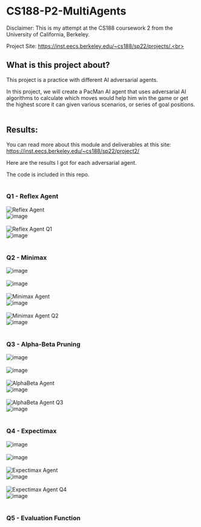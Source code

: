 # CS188-P2-MultiAgents

Disclaimer: This is my attempt at the CS188 coursework 2 from the University of California, Berkeley.<br>

Project Site: https://inst.eecs.berkeley.edu/~cs188/sp22/projects/.<br><br>

## What is this project about?<br>

This project is a practice with different AI adversarial agents.<br>

In this project, we will create a PacMan AI agent that uses adversarial AI algorithms to calculate which moves would help him win the game or get the highest score it can given various scenarios, or series of goal positions.<br><br>

## Results:<br>

You can read more about this module and deliverables at this site: https://inst.eecs.berkeley.edu/~cs188/sp22/project2/<br>

Here are the results I got for each adversarial agent.<br>

The code is included in this repo.<br><br>

### Q1 - Reflex Agent<br>
![Reflex Agent](https://user-images.githubusercontent.com/98131995/225192276-92bacb79-9fd4-4f10-9ccc-1dc5c64531ac.gif)<br>
![image](https://user-images.githubusercontent.com/98131995/225192418-51290b06-7f41-43ce-8e81-3dfd086197d9.png)<br><br>
![Reflex Agent Q1](https://user-images.githubusercontent.com/98131995/225194965-efab27f5-3534-4971-8145-b9e60d9c6f0b.gif)<br>
![image](https://user-images.githubusercontent.com/98131995/225195091-78ce1b3b-0503-4553-bca5-39a943a0a7dc.png)<br><br>

### Q2 - Minimax<br>
![image](https://user-images.githubusercontent.com/98131995/225205133-2cbf3ee4-e21b-4f8c-876a-3a975871834c.png)<br><br>
![image](https://user-images.githubusercontent.com/98131995/225204969-effee582-3e9c-4c73-b458-5918a893a1df.png)<br><br>
![Minimax Agent](https://user-images.githubusercontent.com/98131995/225198867-25fd61dc-d922-4e76-81b5-ce47f41c5d6a.gif)<br>
![image](https://user-images.githubusercontent.com/98131995/225198926-d44298fd-8d3c-4f75-b57e-8b2dd0df1db1.png)<br><br>
![Minimax Agent Q2](https://user-images.githubusercontent.com/98131995/225200429-f02aeaf6-9731-40b9-8604-5492d46c8ffa.gif)<br>
![image](https://user-images.githubusercontent.com/98131995/225200775-5336017a-a0ed-4a01-a165-1789ea76bdca.png)<br><br>

### Q3 - Alpha-Beta Pruning<br>
![image](https://user-images.githubusercontent.com/98131995/225210795-a45cf7f1-e0e4-4c56-a8f8-e855ce9ad8ba.png)<br><br>
![image](https://user-images.githubusercontent.com/98131995/225210635-0b1a704b-aab2-4234-b568-fdab2f41e00f.png)<br><br>
![AlphaBeta Agent](https://user-images.githubusercontent.com/98131995/225208196-136d44c1-cd62-40fe-8a1c-aa2bee913cf0.gif)<br>
![image](https://user-images.githubusercontent.com/98131995/225208457-a9d333c3-5947-4131-b2f9-6f6cad3a0d93.png)<br><br>
![AlphaBeta Agent Q3](https://user-images.githubusercontent.com/98131995/225209172-94d6f6b1-4b6a-4e3a-b344-535701ac7bd4.gif)<br>
![image](https://user-images.githubusercontent.com/98131995/225209310-b82ea097-2e14-478f-bae5-1227c65e380d.png)<br><br>

### Q4 - Expectimax<br>
![image](https://user-images.githubusercontent.com/98131995/225215031-4f0d9d5c-928b-4c88-80c4-3cf4eb4e5612.png)<br><br>
![image](https://user-images.githubusercontent.com/98131995/225215285-240a6c12-cba5-434f-9e5a-29278fc605f5.png)<br><br>
![Expectimax Agent](https://user-images.githubusercontent.com/98131995/225213467-ea790e53-e637-4801-9c6f-c63ce28141ea.gif)<br>
![image](https://user-images.githubusercontent.com/98131995/225213515-c60bd3e1-7e36-404a-b463-2055fd4781a1.png)<br><br>
![Expectimax Agent Q4](https://user-images.githubusercontent.com/98131995/225214544-1e62bba2-0c28-4ceb-b322-ab3dc2b650e7.gif)<br>
![image](https://user-images.githubusercontent.com/98131995/225214708-eb30bb54-51e2-4e2e-bc8f-1e14d281836c.png)<br><br>

### Q5 - Evaluation Function<br>
<br>
<br><br>
